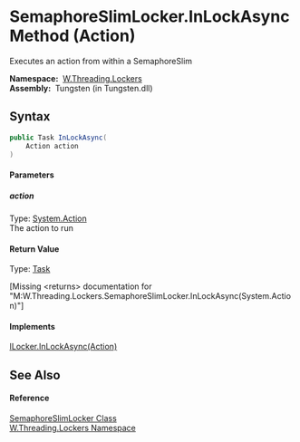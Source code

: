SemaphoreSlimLocker.InLockAsync Method (Action)
===============================================
   Executes an action from within a SemaphoreSlim

  **Namespace:**  [W.Threading.Lockers][1]  
  **Assembly:**  Tungsten (in Tungsten.dll)

Syntax
------

```csharp
public Task InLockAsync(
	Action action
)
```

#### Parameters

##### *action*
Type: [System.Action][2]  
The action to run

#### Return Value
Type: [Task][3]  

[Missing &lt;returns> documentation for "M:W.Threading.Lockers.SemaphoreSlimLocker.InLockAsync(System.Action)"]

#### Implements
[ILocker.InLockAsync(Action)][4]  


See Also
--------

#### Reference
[SemaphoreSlimLocker Class][5]  
[W.Threading.Lockers Namespace][1]  

[1]: ../README.md
[2]: http://msdn.microsoft.com/en-us/library/bb534741
[3]: http://msdn.microsoft.com/en-us/library/dd235678
[4]: ../ILocker/InLockAsync.md
[5]: README.md